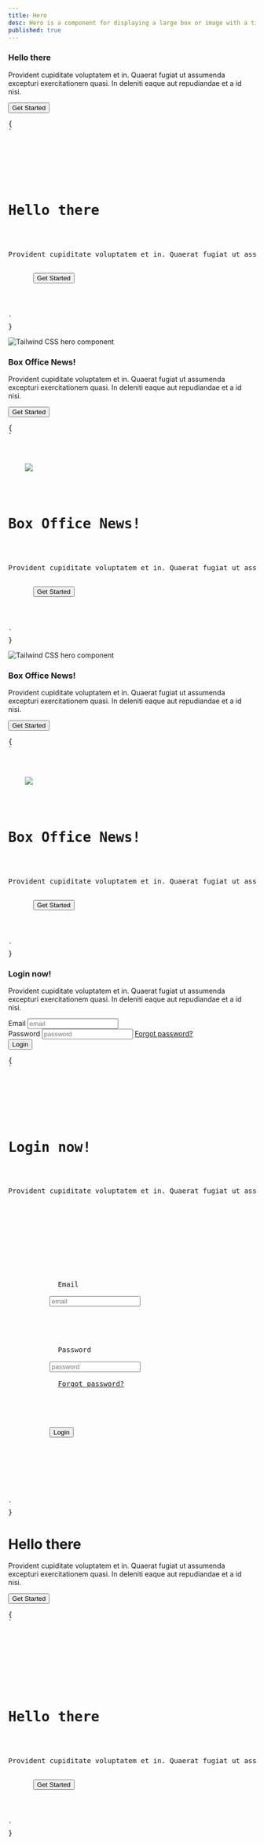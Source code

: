 ```yaml
---
title: Hero
desc: Hero is a component for displaying a large box or image with a title and description.
published: true
---
```


<script>
  import Component from "@components/Component.svelte"
  import ClassTable from "@components/ClassTable.svelte"
  import { prefix } from '$lib/stores';
  import { replace } from '$lib/actions';
</script>

<ClassTable
data="{[
  { type:'component', class: 'hero', desc: 'Container element' },
  { type:'component', class: 'hero-content', desc: 'Container for content' },
  { type:'component', class: 'hero-overlay', desc: 'Overlay the covers the background image' },
]}"
/>

<Component title="Centered hero">
<div class="hero min-h-[30rem] rounded bg-base-200">
  <div class="text-center hero-content">
    <div class="max-w-md">
      <h3 class="text-5xl font-bold">Hello there</h3>
      <p class="py-6">Provident cupiditate voluptatem et in. Quaerat fugiat ut assumenda excepturi exercitationem quasi. In deleniti eaque aut repudiandae et a id nisi.</p>
      <button class="btn btn-primary">Get Started</button>
    </div>
  </div>
</div>
<pre slot="html" use:replace={{ to: $prefix }}>{
`<div class="$$hero min-h-screen bg-base-200">
  <div class="$$hero-content text-center">
    <div class="max-w-md">
      <h1 class="text-5xl font-bold">Hello there</h1>
      <p class="py-6">Provident cupiditate voluptatem et in. Quaerat fugiat ut assumenda excepturi exercitationem quasi. In deleniti eaque aut repudiandae et a id nisi.</p>
      <button class="$$btn $$btn-primary">Get Started</button>
    </div>
  </div>
</div>`
}</pre>
</Component>

<Component title="Hero with figure">
<div class="hero min-h-[30rem] rounded bg-base-200">
  <div class="flex-col hero-content lg:flex-row">
    <img src="https://api.lorem.space/image/movie?w=260&h=400" class="max-w-sm rounded-lg shadow-2xl" alt="Tailwind CSS hero component">
    <div>
      <h3 class="text-5xl font-bold">Box Office News!</h3>
      <p class="py-6">Provident cupiditate voluptatem et in. Quaerat fugiat ut assumenda excepturi exercitationem quasi. In deleniti eaque aut repudiandae et a id nisi.</p>
      <button class="btn btn-primary">Get Started</button>
    </div>
  </div>
</div>
<pre slot="html" use:replace={{ to: $prefix }}>{
`<div class="$$hero min-h-screen bg-base-200">
  <div class="$$hero-content flex-col lg:flex-row">
    <img src="https://api.lorem.space/image/movie?w=260&h=400" class="max-w-sm rounded-lg shadow-2xl">
    <div>
      <h1 class="text-5xl font-bold">Box Office News!</h1>
      <p class="py-6">Provident cupiditate voluptatem et in. Quaerat fugiat ut assumenda excepturi exercitationem quasi. In deleniti eaque aut repudiandae et a id nisi.</p>
      <button class="$$btn $$btn-primary">Get Started</button>
    </div>
  </div>
</div>`
}</pre>
</Component>

<Component title="Hero with figure but reverse order">
<div class="hero min-h-[30rem] rounded bg-base-200">
  <div class="flex-col hero-content lg:flex-row-reverse">
    <img src="https://api.lorem.space/image/movie?w=260&h=400" class="max-w-sm rounded-lg shadow-2xl" alt="Tailwind CSS hero component">
    <div>
      <h3 class="text-5xl font-bold">Box Office News!</h3>
      <p class="py-6">Provident cupiditate voluptatem et in. Quaerat fugiat ut assumenda excepturi exercitationem quasi. In deleniti eaque aut repudiandae et a id nisi.</p>
      <button class="btn btn-primary">Get Started</button>
    </div>
  </div>
</div>
<pre slot="html" use:replace={{ to: $prefix }}>{
`<div class="$$hero min-h-screen bg-base-200">
  <div class="$$hero-content flex-col lg:flex-row-reverse">
    <img src="https://api.lorem.space/image/movie?w=260&h=400" class="max-w-sm rounded-lg shadow-2xl">
    <div>
      <h1 class="text-5xl font-bold">Box Office News!</h1>
      <p class="py-6">Provident cupiditate voluptatem et in. Quaerat fugiat ut assumenda excepturi exercitationem quasi. In deleniti eaque aut repudiandae et a id nisi.</p>
      <button class="$$btn $$btn-primary">Get Started</button>
    </div>
  </div>
</div>`
}</pre>
</Component>

<Component title="Hero with form">
<div class="hero min-h-[30rem] rounded bg-base-200">
  <div class="flex-col hero-content lg:flex-row-reverse">
    <div class="text-center lg:text-left">
      <h3 class="text-5xl font-bold">Login now!</h3>
      <p class="py-6">Provident cupiditate voluptatem et in. Quaerat fugiat ut assumenda excepturi exercitationem quasi. In deleniti eaque aut repudiandae et a id nisi.</p>
    </div>
    <div class="card flex-shrink-0 w-full max-w-sm shadow-2xl bg-base-100">
      <div class="card-body">
        <div class="form-control">
          <label class="label">
            <span class="label-text">Email</span>
          </label>
          <input type="text" placeholder="email" class="input input-bordered">
        </div>
        <div class="form-control">
          <label class="label">
            <span class="label-text">Password</span>
          </label>
          <input type="text" placeholder="password" class="input input-bordered">
          <label class="label">
            <a href="#" class="label-text-alt link link-hover">Forgot password?</a>
          </label>
        </div>
        <div class="form-control mt-6">
          <button class="btn btn-primary">Login</button>
        </div>
      </div>
    </div>
  </div>
</div>
<pre slot="html" use:replace={{ to: $prefix }}>{
`<div class="$$hero min-h-screen bg-base-200">
  <div class="$$hero-content flex-col lg:flex-row-reverse">
    <div class="text-center lg:text-left">
      <h1 class="text-5xl font-bold">Login now!</h1>
      <p class="py-6">Provident cupiditate voluptatem et in. Quaerat fugiat ut assumenda excepturi exercitationem quasi. In deleniti eaque aut repudiandae et a id nisi.</p>
    </div>
    <div class="$$card flex-shrink-0 w-full max-w-sm shadow-2xl bg-base-100">
      <div class="$$card-body">
        <div class="$$form-control">
          <label class="$$label">
            <span class="$$label-text">Email</span>
          </label>
          <input type="text" placeholder="email" class="$$input $$input-bordered">
        </div>
        <div class="$$form-control">
          <label class="$$label">
            <span class="$$label-text">Password</span>
          </label>
          <input type="text" placeholder="password" class="$$input $$input-bordered">
          <label class="$$label">
            <a href="#" class="$$label-text-alt $$link $$link-hover">Forgot password?</a>
          </label>
        </div>
        <div class="$$form-control mt-6">
          <button class="$$btn $$btn-primary">Login</button>
        </div>
      </div>
    </div>
  </div>
</div>`
}</pre>
</Component>

<Component title="Hero with overlay image">
<div class="hero min-h-[30rem] rounded" style="background-image: url(https://api.lorem.space/image/fashion?w=1000&h=800);">
  <div class="hero-overlay rounded bg-opacity-60"></div>
  <div class="text-center hero-content text-neutral-content">
    <div class="max-w-md">
      <h1 class="mb-5 text-5xl font-bold">Hello there</h1>
      <p class="mb-5">Provident cupiditate voluptatem et in. Quaerat fugiat ut assumenda excepturi exercitationem quasi. In deleniti eaque aut repudiandae et a id nisi.</p>
      <button class="btn btn-primary">Get Started</button>
    </div>
  </div>
</div>
<pre slot="html" use:replace={{ to: $prefix }}>{
`<div class="$$hero min-h-screen" style="background-image: url(https://api.lorem.space/image/fashion?w=1000&h=800);">
  <div class="$$hero-overlay bg-opacity-60"></div>
  <div class="$$hero-content text-center text-neutral-content">
    <div class="max-w-md">
      <h1 class="mb-5 text-5xl font-bold">Hello there</h1>
      <p class="mb-5">Provident cupiditate voluptatem et in. Quaerat fugiat ut assumenda excepturi exercitationem quasi. In deleniti eaque aut repudiandae et a id nisi.</p>
      <button class="$$btn $$btn-primary">Get Started</button>
    </div>
  </div>
</div>`
}</pre>
</Component>
